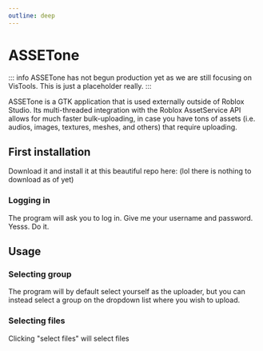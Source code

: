 ```yaml
---
outline: deep
---
```


# ASSETone

::: info
ASSETone has not begun production yet as we are still focusing on VisTools. This is just a placeholder really.
:::

ASSETone is a GTK application that is used externally outside of Roblox Studio. Its multi-threaded integration with the Roblox AssetService API allows for much faster bulk-uploading, in case you have tons of assets (i.e. audios, images, textures, meshes, and others) that require uploading.

## First installation

Download it and install it at this beautiful repo here: (lol there is nothing to download as of yet)

### Logging in

The program will ask you to log in. Give me your username and password. Yesss. Do it.

## Usage

### Selecting group

The program will by default select yourself as the uploader, but you can instead select a group on the dropdown list where you wish to upload.

### Selecting files

Clicking "select files" will select files